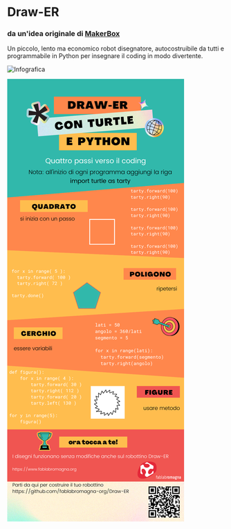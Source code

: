 # Draw-ER
### da un'idea originale di [MakerBox](https://www.instructables.com/Arduino-Drawing-Robot/)
Un piccolo, lento ma economico robot disegnatore, autocostruibile da tutti e programmabile in Python per insegnare il coding in modo divertente.

![Infografica](Draw-ER.png)

![Infografica](Infografica.png)